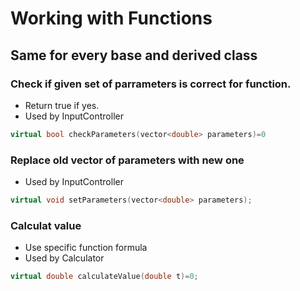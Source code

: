 # Working with Functions
## Same for every base and derived class

### Check if given set of parrameters is correct for function.
- Return true if yes.
- Used by InputController 
```cpp
virtual bool checkParameters(vector<double> parameters)=0
```

### Replace old vector of parameters with new one
- Used by InputController
```cpp
virtual void setParameters(vector<double> parameters); 
```

### Calculat value 
- Use specific function formula
- Used by Calculator
```cpp
virtual double calculateValue(double t)=0;
```